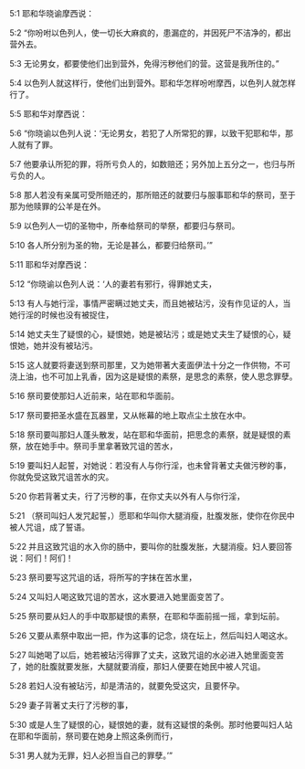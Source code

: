 <a id="1"></a>5:1  耶和华晓谕摩西说：  

<a id="2"></a>5:2  “你吩咐以色列人，使一切长大麻疯的，患漏症的，并因死尸不洁净的，都出营外去。  

<a id="3"></a>5:3  无论男女，都要使他们出到营外，免得污秽他们的营。这营是我所住的。”  

<a id="4"></a>5:4  以色列人就这样行，使他们出到营外。耶和华怎样吩咐摩西，以色列人就怎样行了。  

<a id="5"></a>5:5  耶和华对摩西说：  

<a id="6"></a>5:6  “你晓谕以色列人说：‘无论男女，若犯了人所常犯的罪，以致干犯耶和华，那人就有了罪。  

<a id="7"></a>5:7  他要承认所犯的罪，将所亏负人的，如数赔还；另外加上五分之一，也归与所亏负的人。  

<a id="8"></a>5:8  那人若没有亲属可受所赔还的，那所赔还的就要归与服事耶和华的祭司，至于那为他赎罪的公羊是在外。  

<a id="9"></a>5:9  以色列人一切的圣物中，所奉给祭司的举祭，都要归与祭司。  

<a id="10"></a>5:10  各人所分别为圣的物，无论是甚么，都要归给祭司。’”  

<a id="11"></a>5:11  耶和华对摩西说：  

<a id="12"></a>5:12  “你晓谕以色列人说：‘人的妻若有邪行，得罪她丈夫，  

<a id="13"></a>5:13  有人与她行淫，事情严密瞒过她丈夫，而且她被玷污，没有作见证的人，当她行淫的时候也没有被捉住，  

<a id="14"></a>5:14  她丈夫生了疑恨的心，疑恨她，她是被玷污；或是她丈夫生了疑恨的心，疑恨她，她并没有被玷污。  

<a id="15"></a>5:15  这人就要将妻送到祭司那里，又为她带著大麦面伊法十分之一作供物，不可浇上油，也不可加上乳香，因为这是疑恨的素祭，是思念的素祭，使人思念罪孽。  

<a id="16"></a>5:16  祭司要使那妇人近前来，站在耶和华面前。  

<a id="17"></a>5:17  祭司要把圣水盛在瓦器里，又从帐幕的地上取点尘土放在水中。  

<a id="18"></a>5:18  祭司要叫那妇人蓬头散发，站在耶和华面前，把思念的素祭，就是疑恨的素祭，放在她手中。祭司手里拿著致咒诅的苦水，  

<a id="19"></a>5:19  要叫妇人起誓，对她说：若没有人与你行淫，也未曾背著丈夫做污秽的事，你就免受这致咒诅苦水的灾。  

<a id="20"></a>5:20  你若背著丈夫，行了污秽的事，在你丈夫以外有人与你行淫，  

<a id="21"></a>5:21  （祭司叫妇人发咒起誓，）愿耶和华叫你大腿消瘦，肚腹发胀，使你在你民中被人咒诅，成了誓语。  

<a id="22"></a>5:22  并且这致咒诅的水入你的肠中，要叫你的肚腹发胀，大腿消瘦。妇人要回答说：阿们！阿们！  

<a id="23"></a>5:23  祭司要写这咒诅的话，将所写的字抹在苦水里，  

<a id="24"></a>5:24  又叫妇人喝这致咒诅的苦水，这水要进入她里面变苦了。  

<a id="25"></a>5:25  祭司要从妇人的手中取那疑恨的素祭，在耶和华面前摇一摇，拿到坛前。  

<a id="26"></a>5:26  又要从素祭中取出一把，作为这事的记念，烧在坛上，然后叫妇人喝这水。  

<a id="27"></a>5:27  叫她喝了以后，她若被玷污得罪了丈夫，这致咒诅的水必进入她里面变苦了，她的肚腹就要发胀，大腿就要消瘦，那妇人便要在她民中被人咒诅。  

<a id="28"></a>5:28  若妇人没有被玷污，却是清洁的，就要免受这灾，且要怀孕。  

<a id="29"></a>5:29  妻子背著丈夫行了污秽的事，  

<a id="30"></a>5:30  或是人生了疑恨的心，疑恨她的妻，就有这疑恨的条例。那时他要叫妇人站在耶和华面前，祭司要在她身上照这条例而行，  

<a id="31"></a>5:31  男人就为无罪，妇人必担当自己的罪孽。’”  

